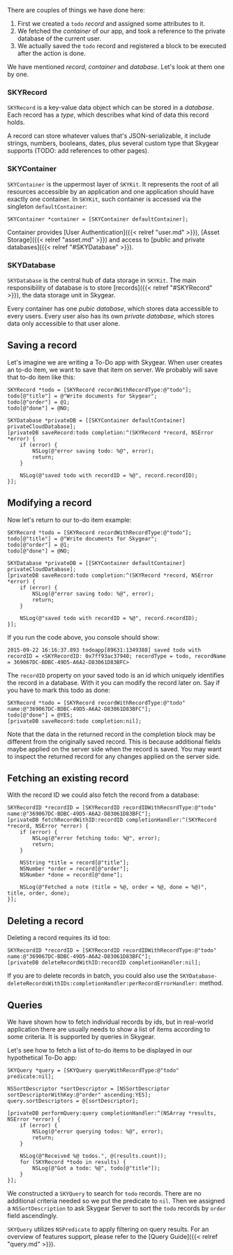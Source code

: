 There are couples of things we have done here:

1. First we created a `todo` _record_ and assigned some attributes to it.
2. We fetched the _container_ of our app, and took a reference to the private
   database of the current user.
3. We actually saved the `todo` record and registered a block to be executed
   after the action is done.

We have mentioned _record_, _container_ and _database_. Let's look at them
one by one.

### SKYRecord

`SKYRecord` is a key-value data object which can be stored in a _database_. Each
record has a _type_, which describes what kind of data this record holds.

A record can store whatever values that's JSON-serializable, it include
strings, numbers, booleans, dates, plus several custom type that Skygear
supports (TODO: add references to other pages).

### SKYContainer

`SKYContainer` is the uppermost layer of `SKYKit`. It represents the root of all
resources accessible by an application and one application should have exactly
one container. In `SKYKit`, such container is accessed via the singleton
`defaultContainer`:

```obj-c
SKYContainer *container = [SKYContainer defaultContainer];
```

Container provides [User Authentication]({{< relref "user.md" >}}),
[Asset Storage]({{< relref "asset.md" >}}) and access to
[public and private databases]({{< relref "#SKYDatabase" >}}).

### SKYDatabase

`SKYDatabase` is the central hub of data storage in `SKYKit`. The main
responsibility of database is to store [records]({{< relref "#SKYRecord" >}}),
the data storage unit in Skygear.

Every container has one _pubic database_, which stores data accessible to
every users. Every user also has its own _private database_, which stores data
only accessible to that user alone.

## Saving a record

Let's imagine we are writing a To-Do app with Skygear. When user creates
an to-do item, we want to save that item on server. We probably will save that
to-do item like this:

```obj-c
SKYRecord *todo = [SKYRecord recordWithRecordType:@"todo"];
todo[@"title"] = @"Write documents for Skygear";
todo[@"order"] = @1;
todo[@"done"] = @NO;

SKYDatabase *privateDB = [[SKYContainer defaultContainer] privateCloudDatabase];
[privateDB saveRecord:todo completion:^(SKYRecord *record, NSError *error) {
    if (error) {
        NSLog(@"error saving todo: %@", error);
        return;
    }

    NSLog(@"saved todo with recordID = %@", record.recordID);
}];
```

## Modifying a record

Now let's return to our to-do item example:

```obj-c
SKYRecord *todo = [SKYRecord recordWithRecordType:@"todo"];
todo[@"title"] = @"Write documents for Skygear";
todo[@"order"] = @1;
todo[@"done"] = @NO;

SKYDatabase *privateDB = [[SKYContainer defaultContainer] privateCloudDatabase];
[privateDB saveRecord:todo completion:^(SKYRecord *record, NSError *error) {
    if (error) {
        NSLog(@"error saving todo: %@", error);
        return;
    }

    NSLog(@"saved todo with recordID = %@", record.recordID);
}];
```

If you run the code above, you console should show:

```
2015-09-22 16:16:37.893 todoapp[89631:1349388] saved todo with recordID = <SKYRecordID: 0x7ff93ac37940; recordType = todo, recordName = 369067DC-BDBC-49D5-A6A2-D83061D83BFC>
```

The `recordID` property on your saved todo is an id which uniquely identifies
the record in a database. With it you can modify the record later on. Say if
you have to mark this todo as done:

```obj-c
SKYRecord *todo = [SKYRecord recordWithRecordType:@"todo" name:@"369067DC-BDBC-49D5-A6A2-D83061D83BFC"];
todo[@"done"] = @YES;
[privateDB saveRecord:todo completion:nil];
```

Note that the data in the returned record in the completion block may be
different from the originally saved record. This is because additional
fields maybe applied on the server side when the record is saved. You may
want to inspect the returned record for any changes applied on the server side.

## Fetching an existing record

With the record ID we could also fetch the record from a database:

```obj-c
SKYRecordID *recordID = [SKYRecordID recordIDWithRecordType:@"todo" name:@"369067DC-BDBC-49D5-A6A2-D83061D83BFC"];
[privateDB fetchRecordWithID:recordID completionHandler:^(SKYRecord *record, NSError *error) {
    if (error) {
        NSLog(@"error fetching todo: %@", error);
        return;
    }

    NSString *title = record[@"title"];
    NSNumber *order = record[@"order"];
    NSNumber *done = record[@"done"];

    NSLog(@"Fetched a note (title = %@, order = %@, done = %@)", title, order, done);
}];
```

## Deleting a record

Deleting a record requires its id too:

```obj-c
SKYRecordID *recordID = [SKYRecordID recordIDWithRecordType:@"todo" name:@"369067DC-BDBC-49D5-A6A2-D83061D83BFC"];
[privateDB deleteRecordWithID:recordID completionHandler:nil];
```

If you are to delete records in batch, you could also use the
`SKYDatabase-deleteRecordsWithIDs:completionHandler:perRecordErrorHandler:`
method.

## Queries

We have shown how to fetch individual records by ids, but in real-world
application there are usually needs to show a list of items according to
some criteria. It is supported by queries in Skygear.

Let's see how to fetch a list of to-do items to be displayed in our
hypothetical To-Do app:

```obj-c
SKYQuery *query = [SKYQuery queryWithRecordType:@"todo" predicate:nil];

NSSortDescriptor *sortDescriptor = [NSSortDescriptor sortDescriptorWithKey:@"order" ascending:YES];
query.sortDescriptors = @[sortDescriptor];

[privateDB performQuery:query completionHandler:^(NSArray *results, NSError *error) {
    if (error) {
        NSLog(@"error querying todos: %@", error);
        return;
    }

    NSLog(@"Received %@ todos.", @(results.count));
    for (SKYRecord *todo in results) {
        NSLog(@"Got a todo: %@", todo[@"title"]);
    }
}];
```

We constructed a `SKYQuery` to search for `todo` records. There are no additional
criteria needed so we put the predicate to `nil`. Then we assigned a
`NSSortDescription` to ask Skygear Server to sort the `todo` records by `order` field
ascendingly.

`SKYQuery` utilizes `NSPredicate` to apply filtering on query results. For
an overview of features support, please refer to the
[Query Guide]({{< relref "query.md" >}}).
